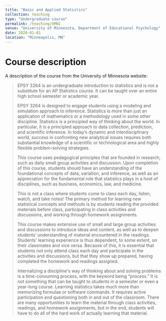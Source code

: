 ```yaml
---
title: "Basic and Applied Statistics"
collection: teaching
type: "Undergraduate course"
permalink: /teaching/UMN1
venue: "University of Minnesota, Department of Educational Psychology"
date: 2020-01-01
location: "Minneapolis, MN"
---
```


Course description
=====
A description of the course from the University of Minnesota website:

<blockquote>EPSY 3264 is an undergraduate introduction to statistics and is not a substitute for an AP Statistics course. It can be taught over an entire high school semester or academic year.

EPSY 3264 is designed to engage students using a modeling and simulation approach to inference. Statistics is more than just an application of mathematics or a methodology used in some other discipline. Statistics is a principled way of thinking about the world. In particular, it is a principled approach to data collection, prediction, and scientific inference. In today’s dynamic and interdisciplinary world, success in confronting new analytical issues requires both substantial knowledge of a scientific or technological area and highly flexible problem-solving strategies.

This course uses pedagogical principles that are founded in research, such as daily small group activities and discussion. Upon completion of this course, students should have an understanding of the foundational concepts of data, variation, and inference, as well as an appreciation for the fundamental role that statistics plays in a host of disciplines, such as business, economics, law, and medicine.

This is not a class where students come to class each day, listen, watch, and take notes! The primary method for learning new statistical concepts and methods is by students reading the provided materials before class, participating in class activities and discussions, and working through homework assignments.

This course makes extensive use of small and large group activities and discussions to introduce ideas and content, as well as to deepen students’ understanding of material encountered in the readings. Students’ learning experience is thus dependent, to some extent, on their classmates and vice versa. Because of this, it is essential that students not only attend class each day and participate in the activities and discussions, but that they show up prepared, having completed the homework and readings assigned.

Internalizing a discipline's way of thinking about and solving problems is a time-consuming process, with the keyword being “process.” It is not something that can be taught to students in a semester or even a year-long course. Learning statistics takes much more than memorizing formulae or software commands. It requires active participation and questioning both in and out of the classroom. There are many opportunities to learn the material through class activities, readings, and homework assignments, but in the end, students will have to do all of the hard work of actually learning that material.</blockquote>
